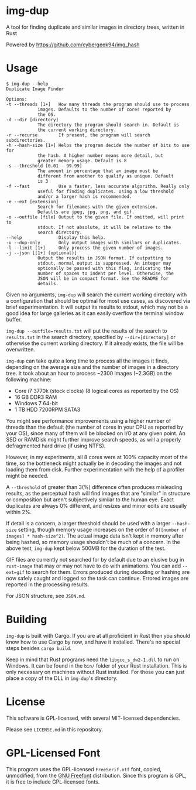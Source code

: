 img-dup
=======

A tool for finding duplicate and similar images in directory trees, written in Rust

Powered by https://github.com/cybergeek94/img_hash

Usage
=====

    $ img-dup --help
    Duplicate Image Finder

    Options:
	-t --threads [1+]   How many threads the program should use to process
			    images. Defaults to the number of cores reported by
			    the OS.
	-d --dir [directory]
			    The directory the program should search in. Default is
			    the current working directory.
	-r --recurse        If present, the program will search subdirectories.
	-h --hash-size [1+] Helps the program decide the number of bits to use for
			    the hash. A higher number means more detail, but
			    greater memory usage. Default is 8
	-s --threshold [0.01 - 99.99]
			    The amount in percentage that an image must be
			    different from another to qualify as unique. Default
			    is 3
	-f --fast           Use a faster, less accurate algorithm. Really only
			    useful for finding duplicates. Using a low threshold
			    and/or a larger hash is recommended.
	-e --ext [extension]
			    Search for filenames with the given extension.
			    Defaults are jpeg, jpg, png, and gif.
	-o --outfile [file] Output to the given file. If omitted, will print to
			    stdout. If not absolute, it will be relative to the
			    search directory.
	--help              Display this help.
	-u --dup-only       Only output images with similars or duplicates.
	-l --limit [1+]     Only process the given number of images.
	-j --json [[1+] (optional)]
			    Output the results in JSON format. If outputting to
			    stdout, normal output is suppressed. An integer may
			    optionally be passed with this flag, indicating the
			    number of spaces to indent per level. Otherwise, the
			    JSON will be in compact format. See the README for
			    details.



Given no arguments, `img-dup` will search the current working directory with a configuration that should be optimal
for most use cases, as discovered via brief experimentation. It will output its results to stdout, which may not be a good idea for large galleries as it can easily overflow the terminal window buffer.

`img-dup --outfile=results.txt` will put the results of the search to `results.txt` in the search directory, specified by `--dir=[directory]` or otherwise the current working directory. If it already exists, the file will be overwritten.

`img-dup` can take quite a long time to process all the images it finds, depending on the average size and the number of images in a directory tree. It took about an hour to process ~2300 images (~2.3GB) on the following machine:

* Core i7 3770k (stock clocks) (8 logical cores as reported by the OS)
* 16 GB DDR3 RAM
* Windows 7 64-bit
* 1 TB HDD 7200RPM SATA3

You might see performance improvements using a higher number of threads than the default (the number of cores in your CPU as reported by your OS), since many of them will be blocked on I/O at any given point. An SSD or RAMDisk might further improve search speeds, as will a properly defragmented hard drive (if using NTFS).

However, in my experiments, all 8 cores were at 100% capacity most of the time, so the bottleneck might actually be in decoding the images and not loading them from disk. Further experimentation with the help of a profiler might be needed.

A `--threshold` of greater than 3(%) difference often produces misleading results, as the perceptual hash will find images that are "similar" in structure or composition but aren't subjectively similar to the human eye. Exact duplicates are always 0% different, and resizes and minor edits are usually within 2%.

If detail is a concern, a larger threshold should be used with a larger `--hash-size` setting, though memory usage increases on the order of `O([number of images] * hash-size^2)`. The actual image data isn't kept in memory after being hashed, so memory usage shouldn't be much of a concern. In the above test, `img-dup` kept below 500MB for the duration of the test.

GIF files are currently not searched for by default due to an elusive bug in `rust-image` that may or may not have to do with animations. You can add `--ext=gif` to search for them. Errors produced during decoding or hashing are now safely caught and logged so the task can continue. Errored images are reported in the processing results.

For JSON structure, see `JSON.md`.

Building
========

`img-dup` is built with Cargo. If you are at all proficient in Rust then you should know how to use Cargo by now, and have it installed. There's no special steps besides `cargo build`.

Keep in mind that Rust programs need the `libgcc_s_dw2-1.dll` to run on Windows.
It can be found in the `bin/` folder of your Rust installation.
This is only necessary on machines without Rust installed. For those you can just place a copy of the DLL
in `img-dup`'s directory.

License
=======

This software is GPL-licensed, with several MIT-licensed dependencies.

Please see `LICENSE.md` in this repository.

GPL-Licensed Font
=================
This program uses the GPL-licensed `FreeSerif.otf` font, copied, unmodified, from the [GNU Freefont][1] distribution.
Since this program is GPL, it is free to include GPL-licensed fonts.

[1]: https://www.gnu.org/software/freefont/index.html
